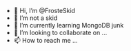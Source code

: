 - 👋 Hi, I’m @FrosteSkid
- 👀 I’m not a skid
- 🌱 I’m currently learning MongoDB junk
- 💞️ I’m looking to collaborate on ...
- 📫 How to reach me ...
